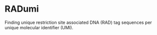 RADumi
======

Finding unique restriction site associated DNA (RAD) tag sequences per unique molecular identifier (UMI).